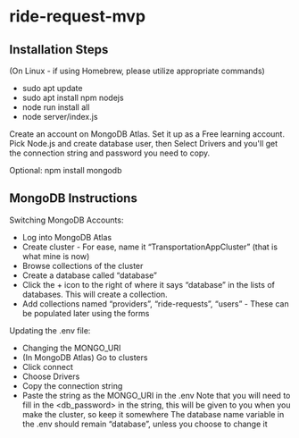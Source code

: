 # ride-request-mvp

## Installation Steps

(On Linux - if using Homebrew, please utilize appropriate commands)
* sudo apt update
* sudo apt install npm nodejs
* node run install all
* node server/index.js

Create an account on MongoDB Atlas. Set it up as a Free learning
account. Pick Node.js and create database user, then Select Drivers
and you'll get the connection string and password you need to copy.

Optional: npm install mongodb

## MongoDB Instructions

Switching MongoDB Accounts:
* Log into MongoDB Atlas
* Create cluster - For ease, name it “TransportationAppCluster” (that is what mine is now)
* Browse collections of the cluster
* Create a database called “database”
* Click the + icon to the right of where it says “database” in the lists of databases. This will create a collection.
* Add collections named “providers”, “ride-requests”, “users” - These can be populated later using the forms

Updating the .env file:
* Changing the MONGO_URI
* (In MongoDB Atlas) Go to clusters
* Click connect
* Choose Drivers
* Copy the connection string
* Paste the string as the MONGO_URI in the .env
Note that you will need to fill in the <db_password> in the string, this will be given to you when you make the cluster, so keep it somewhere
The database name variable in the .env should remain “database”, unless you choose to change it
